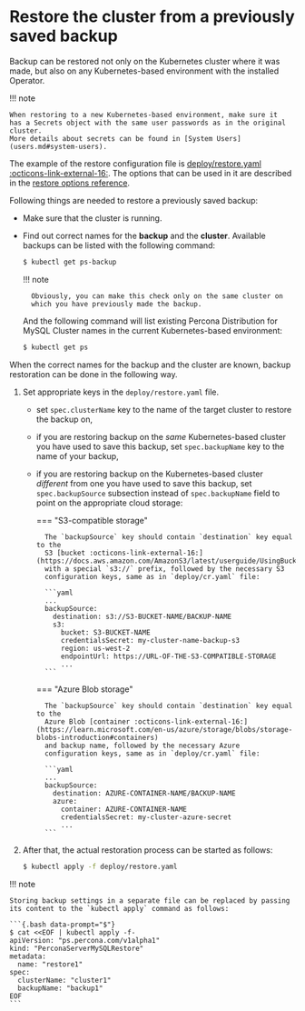 # Restore the cluster from a previously saved backup

Backup can be restored not only on the Kubernetes cluster where it was made, but
also on any Kubernetes-based environment with the installed Operator.

!!! note

    When restoring to a new Kubernetes-based environment, make sure it
    has a Secrets object with the same user passwords as in the original cluster.
    More details about secrets can be found in [System Users](users.md#system-users).

The example of the restore configuration file is [deploy/restore.yaml :octicons-link-external-16:](https://github.com/percona/percona-server-mysql-operator/blob/main/deploy/restore.yaml). The options that can be used in it are described in the [restore options reference](restore-cr.md).

Following things are needed to restore a previously saved backup:

* Make sure that the cluster is running.

* Find out correct names for the **backup** and the **cluster**. Available
    backups can be listed with the following command:

    ```{.bash data-prompt="$"}
    $ kubectl get ps-backup
    ```

    !!! note

        Obviously, you can make this check only on the same cluster on
        which you have previously made the backup.

    And the following command will list existing Percona Distribution for MySQL
    Cluster names in the current Kubernetes-based environment:

    ```{.bash data-prompt="$"}
    $ kubectl get ps
    ```

When the correct names for the backup and the cluster are known, backup
restoration can be done in the following way.

1. Set appropriate keys in the `deploy/restore.yaml` file.

    * set `spec.clusterName` key to the name of the target cluster to restore
        the backup on,

    * if you are restoring backup on the *same* Kubernetes-based cluster you have
        used to save this backup, set `spec.backupName` key to the name of your
        backup,

    * if you are restoring backup on the Kubernetes-based cluster *different*
        from one you have used to save this backup, set `spec.backupSource`
        subsection instead of `spec.backupName` field to point on the appropriate
        cloud storage:

        === "S3-compatible storage"

            The `backupSource` key should contain `destination` key equal to the
            S3 [bucket :octicons-link-external-16:](https://docs.aws.amazon.com/AmazonS3/latest/userguide/UsingBucket.html)
            with a special `s3://` prefix, followed by the necessary S3
            configuration keys, same as in `deploy/cr.yaml` file:

            ```yaml
            ...
            backupSource:
              destination: s3://S3-BUCKET-NAME/BACKUP-NAME
              s3:
                bucket: S3-BUCKET-NAME
                credentialsSecret: my-cluster-name-backup-s3
                region: us-west-2
                endpointUrl: https://URL-OF-THE-S3-COMPATIBLE-STORAGE
                ...
            ```

        === "Azure Blob storage"

            The `backupSource` key should contain `destination` key equal to the
            Azure Blob [container :octicons-link-external-16:](https://learn.microsoft.com/en-us/azure/storage/blobs/storage-blobs-introduction#containers)
            and backup name, followed by the necessary Azure
            configuration keys, same as in `deploy/cr.yaml` file:

            ```yaml
            ...
            backupSource:
              destination: AZURE-CONTAINER-NAME/BACKUP-NAME
              azure:
                container: AZURE-CONTAINER-NAME
                credentialsSecret: my-cluster-azure-secret
                ...
            ```
2. After that, the actual restoration process can be started as follows:

    ```{.bash data-prompt="$"}
    $ kubectl apply -f deploy/restore.yaml
    ```

!!! note

    Storing backup settings in a separate file can be replaced by passing
    its content to the `kubectl apply` command as follows:

    ```{.bash data-prompt="$"}
    $ cat <<EOF | kubectl apply -f-
    apiVersion: "ps.percona.com/v1alpha1"
    kind: "PerconaServerMySQLRestore"
    metadata:
      name: "restore1"
    spec:
      clusterName: "cluster1"
      backupName: "backup1"
    EOF
    ```

